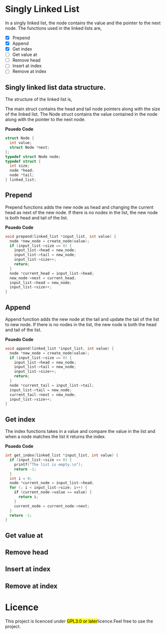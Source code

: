 # Singly Linked List
In a singly linked list, the node contains the value and the pointer to the next node. The functions used in the linked lists are,

- [x] Prepend
- [x] Append
- [x] Get index
- [ ] Get value at
- [ ] Remove head
- [ ] Insert at index
- [ ] Remove at index

## Singly linked list data structure.
The structure of the linked list is,

The main struct contains the head and tail node pointers along with the size of the linked list. The Node struct contains the value contained in the node along with the pointer
to the next node.

__Psuedo Code__
```c
struct Node {
  int value;
  struct Node *next;
};
typedef struct Node node;
typedef struct {
  int size;
  node *head;
  node *tail;
} linked_list;
```
## Prepend
Prepend functions adds the new node as head and changing the current head as next of the new node. If there is no nodes in the list, the new node is both head and tail of the list.

__Psuedo Code__
```c
void prepend(linked_list *input_list, int value) {
  node *new_node = create_node(value);
  if (input_list->size == 0) {
    input_list->head = new_node;
    input_list->tail = new_node;
    input_list->size++;
    return;
  }
  node *current_head = input_list->head;
  new_node->next = current_head;
  input_list->head = new_node;
  input_list->size++;
}
```
## Append
Append function adds the new node at the tail and update the tail of the list to new node. If there is no nodes in the list, the new node is both the head and tail of the list.

__Psuedo Code__
```c
void append(linked_list *input_list, int value) {
  node *new_node = create_node(value);
  if (input_list->size == 0) {
    input_list->head = new_node;
    input_list->tail = new_node;
    input_list->size++;
    return;
  }
  node *current_tail = input_list->tail;
  input_list->tail = new_node;
  current_tail->next = new_node;
  input_list->size++;
}
```
## Get index
The index functions takes in a value and compare the value in the list and when a node matches the list it returns the index.

__Psuedo Code__
```c
int get_index(linked_list *input_list, int value) {
  if (input_list->size == 0) {
    printf("The list is empty.\n");
    return -1;
  }
  int i = 0;
  node *current_node = input_list->head;
  for (; i < input_list->size; i++) {
    if (current_node->value == value) {
      return i;
    }
    current_node = current_node->next;
  }
  return -1;
}
```
## Get value at
## Remove head
## Insert at index
## Remove at index
# Licence
This project is licenced under <mark>GPL3.0 or later</mark>licence.Feel free to use the project.
